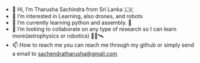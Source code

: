 - 👋 Hi, I’m Tharusha Sachindra from Sri Lanka 🇱🇰
- 👀 I’m interested in Learning, also drones, and robots
- 🌱 I’m currently learning python and assembly. 🐍
- 💞️ I’m looking to collaborate on any type of research so I can learn more(astrophysics or robotics) 🚀🔭🛰️
- 📫 How to reach me you can reach me through my github or simply send a email to sachendratharusha@gmail.com 

<!---
sachindra2000/sachindra2000 is a ✨ special ✨ repository because its `README.md` (this file) appears on your GitHub profile.
You can click the Preview link to take a look at your changes.
--->
